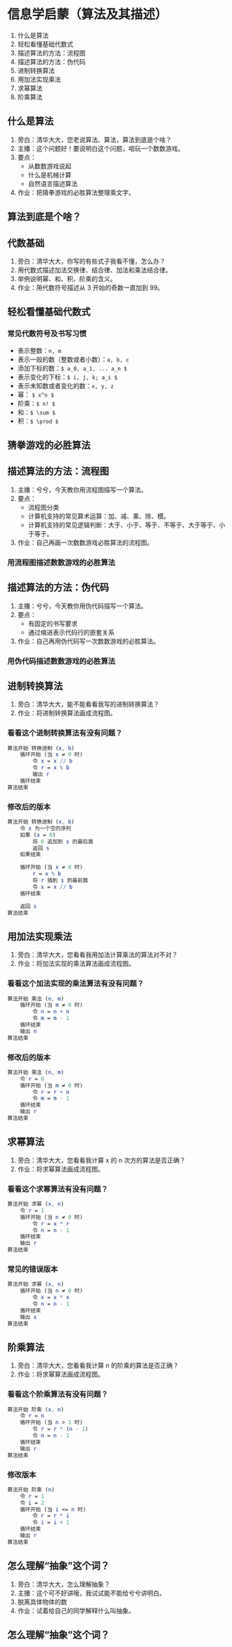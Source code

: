 # 信息学启蒙（算法及其描述）

1. 什么是算法
1. 轻松看懂基础代数式
1. 描述算法的方法：流程图
1. 描述算法的方法：伪代码
1. 进制转换算法
1. 用加法实现乘法
1. 求幂算法
1. 阶乘算法

		
## 什么是算法

1. 旁白：清华大大，您老说算法、算法，算法到底是个啥？
1. 主播：这个问题好！要说明白这个问题，咱玩一个数数游戏。
1. 要点：
   - 从数数游戏说起
   - 什么是机械计算
   - 自然语言描述算法
1. 作业：把猜拳游戏的必胜算法整理乘文字。

	
## 算法到底是个啥？

		
## 代数基础

1. 旁白：清华大大，你写的有些式子我看不懂，怎么办？
1. 用代数式描述加法交换律、结合律、加法和乘法结合律。
1. 举例说明幂、和、积、阶乘的含义。
1. 作业：用代数符号描述从 3 开始的奇数一直加到 99。

	
## 轻松看懂基础代数式

	
### 常见代数符号及书写习惯

- 表示整数：`n, m`
- 表示一般的数（整数或者小数）：`a, b, c`
- 添加下标的数：`$ a_0, a_1, ... a_n $`
- 表示变化的下标：`$ i, j, k; a_i $`
- 表示未知数或者变化的数：`x, y, z`
- 幂： `$ x^n $`
- 阶乘：`$ n! $`
- 和：`$ \sum $`
- 积：`$ \prod $`

	
## 猜拳游戏的必胜算法

		
## 描述算法的方法：流程图

1. 主播：兮兮，今天教你用流程图描写一个算法。
1. 要点：
   - 流程图分类
   - 计算机支持的常见算术运算：加、减、乘、除、模。
   - 计算机支持的常见逻辑判断：大于、小于、等于、不等于、大于等于、小于等于。
1. 作业：自己再画一次数数游戏必胜算法的流程图。

	
### 用流程图描述数数游戏的必胜算法

		
## 描述算法的方法：伪代码

1. 主播：兮兮，今天教你用伪代码描写一个算法。
1. 要点：
   - 有固定的书写要求
   - 通过缩进表示代码行的嵌套关系
1. 作业：自己再用伪代码写一次数数游戏的必胜算法。

	
### 用伪代码描述数数游戏的必胜算法

		
## 进制转换算法

1. 旁白：清华大大，能不能看看我写的进制转换算法？
1. 作业：将进制转换算法画成流程图。

	
### 看看这个进制转换算法有没有问题？

```mathematica
算法开始 转换进制 (x, b)
    循环开始 (当 x ≠ 0 时)
        令 x = x // b
        令 r = x % b
        输出 r
    循环结束
算法结束
```

	
### 修改后的版本

```mathematica
算法开始 转换进制 (x, b)
    令 s 为一个空的序列
    如果 (x = 0)
        将 0 追加到 s 的最后面
        返回 s
    如果结束

    循环开始 (当 x ≠ 0 时)
        r = x % b
        将 r 插到 s 的最前面
        令 x = x // b
    循环结束

    返回 s
算法结束
```

		
## 用加法实现乘法

1. 旁白：清华大大，您看看我用加法计算乘法的算法对不对？
1. 作业：将加法实现的乘法算法画成流程图。

	
### 看看这个加法实现的乘法算法有没有问题？

```mathematica
算法开始 乘法 (n, m)
    循环开始 (当 m ≠ 0 时)
        令 n = n + n
        令 m = m - 1
    循环结束
    输出 n
算法结束
```

	
### 修改后的版本

```mathematica
算法开始 乘法 (n, m)
    令 r = 0
    循环开始 (当 m ≠ 0 时)
        令 r = r + n
        令 m = m - 1
    循环结束
    输出 r
算法结束
```

		
## 求幂算法

1. 旁白：清华大大，您看看我计算 x 的 n 次方的算法是否正确？
1. 作业：将求幂算法画成流程图。

	
### 看看这个求幂算法有没有问题？

```mathematica
算法开始 求幂 (x, n)
    令 r = 1
    循环开始 (当 n ≠ 0 时)
        令 r = x * r
        令 n = n - 1
    循环结束
    输出 r
算法结束
```

	
### 常见的错误版本

```mathematica
算法开始 求幂 (x, n)
    循环开始 (当 n ≠ 0 时)
        令 x = x * x
        令 n = n - 1
    循环结束
    输出 x
算法结束
```

		
## 阶乘算法

1. 旁白：清华大大，您看看我计算 n 的阶乘的算法是否正确？
1. 作业：将求幂算法画成流程图。

	
### 看看这个阶乘算法有没有问题？

```mathematica
算法开始 阶乘 (x, n)
    令 r = n
    循环开始 (当 n > 1 时)
        令 r = r * (n - 1)
        令 n = n - 1
    循环结束
    输出 r
算法结束
```

	
### 修改版本

```mathematica
算法开始 阶乘 (n)
    令 r = 1
    令 i = 2
    循环开始 (当 i <= n 时)
        令 r = r * i
        令 i = i + 1
    循环结束
    输出 r
算法结束
```

		
## 怎么理解“抽象”这个词？

1. 旁白：清华大大，怎么理解抽象？
1. 主播：这个可不好讲哦，我试试能不能给兮兮讲明白。
1. 脱离具体物体的数
1. 作业：试着给自己的同学解释什么叫抽象。

	
## 怎么理解“抽象”这个词？

